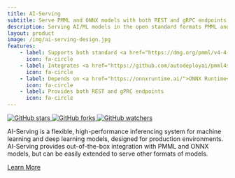 ```yaml
---
title: AI-Serving
subtitle: Serve PMML and ONNX models with both REST and gRPC endpoints
description: Serving AI/ML models in the open standard formats PMML and ONNX with both HTTP (REST API) and gRPC endpoints.
layout: product
image: /img/ai-serving-design.jpg
features:
    - label: Supports both standard <a href="https://dmg.org/pmml/v4-4-1/GeneralStructure.html">PMML</a> and <a href="https://onnx.ai/">ONNX</a> models
      icon: fa-circle
    - label: Integrates <a href="https://github.com/autodeployai/pmml4s">PMML4S</a> to score PMML models
      icon: fa-circle
    - label: Depends on <a href="https://onnxruntime.ai/">ONNX Runtime</a> to support ONNX models with CPU and GPU accelerators
      icon: fa-circle
    - label: Provides both REST and gPRC endpoints
      icon: fa-circle
---
```


<a href="https://github.com/autodeployai/ai-serving/stargazers" class="button is-white is-small">
  <img alt="GitHub stars" src="https://img.shields.io/github/stars/autodeployai/ai-serving?style=social">
</a>
<a href="https://github.com/autodeployai/ai-serving/network/members" class="button is-white is-small">
  <img alt="GitHub forks" src="https://img.shields.io/github/forks/autodeployai/ai-serving?style=social">
</a>
<a href="https://github.com/autodeployai/ai-serving/watchers" class="button is-white is-small">
  <img alt="GitHub watchers" src="https://img.shields.io/github/watchers/autodeployai/ai-serving?style=social">
</a>

AI-Serving is a flexible, high-performance inferencing system for machine learning and deep learning models, designed for production environments. AI-Serving provides out-of-the-box integration with PMML and ONNX models, but can be easily extended to serve other formats of models. 

<div class="buttons is-centered">
  <a href="https://github.com/autodeployai/ai-serving" class="button is-info" target="_blank">Learn More</a>
</div>

